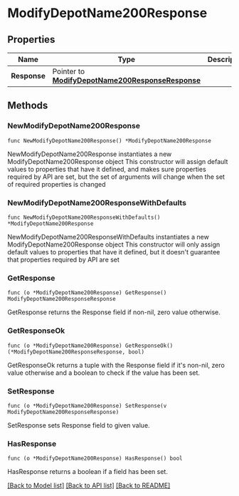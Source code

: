 # ModifyDepotName200Response

## Properties

Name | Type | Description | Notes
------------ | ------------- | ------------- | -------------
**Response** | Pointer to [**ModifyDepotName200ResponseResponse**](ModifyDepotName200ResponseResponse.md) |  | [optional] 

## Methods

### NewModifyDepotName200Response

`func NewModifyDepotName200Response() *ModifyDepotName200Response`

NewModifyDepotName200Response instantiates a new ModifyDepotName200Response object
This constructor will assign default values to properties that have it defined,
and makes sure properties required by API are set, but the set of arguments
will change when the set of required properties is changed

### NewModifyDepotName200ResponseWithDefaults

`func NewModifyDepotName200ResponseWithDefaults() *ModifyDepotName200Response`

NewModifyDepotName200ResponseWithDefaults instantiates a new ModifyDepotName200Response object
This constructor will only assign default values to properties that have it defined,
but it doesn't guarantee that properties required by API are set

### GetResponse

`func (o *ModifyDepotName200Response) GetResponse() ModifyDepotName200ResponseResponse`

GetResponse returns the Response field if non-nil, zero value otherwise.

### GetResponseOk

`func (o *ModifyDepotName200Response) GetResponseOk() (*ModifyDepotName200ResponseResponse, bool)`

GetResponseOk returns a tuple with the Response field if it's non-nil, zero value otherwise
and a boolean to check if the value has been set.

### SetResponse

`func (o *ModifyDepotName200Response) SetResponse(v ModifyDepotName200ResponseResponse)`

SetResponse sets Response field to given value.

### HasResponse

`func (o *ModifyDepotName200Response) HasResponse() bool`

HasResponse returns a boolean if a field has been set.


[[Back to Model list]](../README.md#documentation-for-models) [[Back to API list]](../README.md#documentation-for-api-endpoints) [[Back to README]](../README.md)


